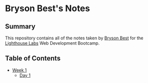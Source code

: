 # Bryson Best's Notes

## Summary 

This repository contains all of the notes taken by [Bryson Best](https://github.com/brysonbest) for the [Lighthouse Labs](https://www.lighthouselabs.ca/) Web Development Bootcamp.

## Table of Contents

* [Week 1](/Week_1)
  * [Day 1](/Week_1/Day_1)
